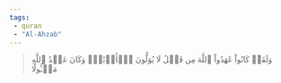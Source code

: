 ```yaml
---
tags: 
 - quran 
 - "Al-Ahzab"
---
```


> وَلَقَدۡ كَانُواْ عَٰهَدُواْ ٱللَّهَ مِن قَبۡلُ لَا يُوَلُّونَ ٱلۡأَدۡبَٰرَۚ وَكَانَ عَهۡدُ ٱللَّهِ مَسۡـُٔولٗا
